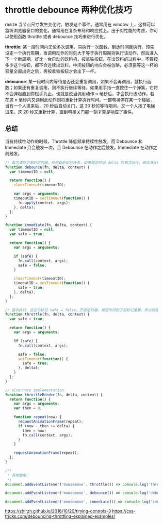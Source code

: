 # throttle debounce 两种优化技巧

resize 当节点尺寸发生变化时，触发这个事件。通常用在 window 上，这样可以监听浏览器窗口的变化。通常用在复杂布局和响应式上。出于对性能的考虑，你可以使用函数 throttle 或者 debounce 技巧来进行优化。

**throttle**: 某一段时间内无论多次调用，只执行一次函数，到达时间就执行。预先设定一个执行周期，当调用动作的时刻大于等于执行周期则执行该动作，然后进入下一个新周期。好比一台自动的饮料机，按拿铁按钮，在出饮料的过程中，不管按多少这个按钮，都不会连续出饮料，中间按钮的响应会被忽略，必须要等这一杯的容量全部出完之后，再按拿铁按钮才会出下一杯。

**debounce**: 某一段时间内等待是否还会重复调用，如果不会再调用，就执行函数；如果还有重复调用，则不执行继续等待。如果用手指一直按住一个弹簧，它将不会弹起直到你松手为止。也就是说当调用动作 n 毫秒后，才会执行该动作，若在这 n 毫秒内又调用此动作则将重新计算执行时间。一部电梯停在某一个楼层，当有一个人进来后，20 秒后自动关门，这 20 秒的等待期间，又一个人按了电梯进来，这 20 秒又重新计算，直到电梯关门那一刻才算是响应了事件。

## 总结

当有持续性动作的时候，Throttle 降低频率持续性触发，而 Debounce 和 Immediate 只会触发一次，且 Debounce 在动作之后触发，Immediate 在动作之前触发。

```javascript
/* 每次清除之前的定时器，开启新的定时任务，如果规定时间 delta 内再次运行，继续清计时器。直到时间超过规定时间，执行任务 */
function debounce(fn, delta, context) {
  var timeoutID = null;

  return function() {
    clearTimeout(timeoutID);

    var args = arguments;
    timeoutID = setTimeout(function() {
      fn.apply(context, args);
    }, delta);
  };
}

function immediate(fn, delta, context) {
  var timeoutID = null;
  var safe = true;

  return function() {
    var args = arguments;

    if (safe) {
      fn.call(context, args);
      safe = false;
    }

    clearTimeout(timeoutID);
    timeoutID = setTimeout(function() {
      safe = true;
    }, delta);
  };
}

/* 首次执行，且立马标记 safe = false。开启定时器，规定时间到了后标记重置，所以规定时间内又想执行无效 */
function throttle(fn, delta, context) {
  var safe = true;

  return function() {
    var args = arguments;

    if (safe) {
      fn.call(context, args);

      safe = false;
      setTimeout(function() {
        safe = true;
      }, delta);
    }
  };
}

// alternate implementation
function throttleRender(fn, delta, context) {
  return function() {
    var args = arguments;
    var then = 0;

    function repeat(now) {
      requestAnimationFrame(repeat);
      if (now - then >= delta) {
        then = now;
        fn.call(context, args);
      }
    }

    requestAnimationFrame(repeat);
  };
}

/**
 * 具体使用：
 */
document.addEventListener('mousemove', throttle(() => console.log('throttle'), 1000));

document.addEventListener('mousemove', debounce(() => console.log('debounce'), 1000));

document.addEventListener('mousemove', immediate(() => console.log('immediate'), 1000));
```

<https://zhirzh.github.io/2016/10/20/timing-controls-3> <https://css-tricks.com/debouncing-throttling-explained-examples/>
